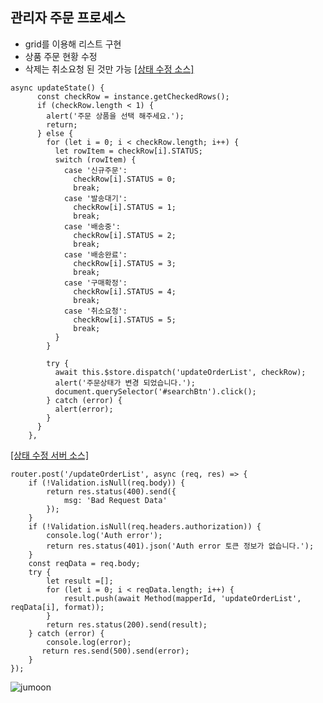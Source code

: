 ## 관리자 주문 프로세스

- grid를 이용해 리스트 구현
- 상품 주문 현황 수정
- 삭제는 취소요청 된 것만 가능
<a href="https://github.com/matebe12/Vue_ShoppingMall/blob/master/project_front/src/components/Admin/OrderList.vue">[상태 수정 소스]</a>
```
async updateState() {
      const checkRow = instance.getCheckedRows();
      if (checkRow.length < 1) {
        alert('주문 상품을 선택 해주세요.');
        return;
      } else {
        for (let i = 0; i < checkRow.length; i++) {
          let rowItem = checkRow[i].STATUS;
          switch (rowItem) {
            case '신규주문':
              checkRow[i].STATUS = 0;
              break;
            case '발송대기':
              checkRow[i].STATUS = 1;
              break;
            case '배송중':
              checkRow[i].STATUS = 2;
              break;
            case '배송완료':
              checkRow[i].STATUS = 3;
              break;
            case '구매확정':
              checkRow[i].STATUS = 4;
              break;
            case '취소요청':
              checkRow[i].STATUS = 5;
              break;
          }
        }

        try {
          await this.$store.dispatch('updateOrderList', checkRow);
          alert('주문상태가 변경 되었습니다.');
          document.querySelector('#searchBtn').click();
        } catch (error) {
          alert(error);
        }
      }
    },
```

<a href="https://github.com/matebe12/Vue_ShoppingMall/blob/master/project_server/api/Cart/cart.js">[상태 수정 서버 소스]</a>
```
router.post('/updateOrderList', async (req, res) => {
    if (!Validation.isNull(req.body)) {
        return res.status(400).send({
            msg: 'Bad Request Data'
        });
    }
    if (!Validation.isNull(req.headers.authorization)) {
        console.log('Auth error');
        return res.status(401).json('Auth error 토큰 정보가 없습니다.');
    }
    const reqData = req.body;
    try {
        let result =[];
        for (let i = 0; i < reqData.length; i++) {
            result.push(await Method(mapperId, 'updateOrderList', reqData[i], format));
        }
        return res.status(200).send(result);
    } catch (error) {
        console.log(error);
       return res.send(500).send(error);
    }
});
```

![jumoon](https://user-images.githubusercontent.com/42566975/88794177-0332f100-d1d9-11ea-8643-8de66d128db0.gif)


